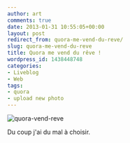```yaml
---
author: art
comments: true
date: 2013-01-31 10:55:05+00:00
layout: post
redirect_from: quora-me-vend-du-reve/
slug: quora-me-vend-du-reve
title: Quora me vend du rêve !
wordpress_id: 1438448748
categories:
- Liveblog
- Web
tags:
- quora
- upload new photo
---
```


<img alt="quora-vend-reve" data-src="https://static.irz.fr/2013/01/quora-vend-reve.png" src="https://static.irz.fr/thumb.php?size=<100&crop=0&src=https://static.irz.fr/2013/01/quora-vend-reve.png" />

Du coup j'ai du mal à choisir.
